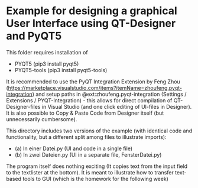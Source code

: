 # Example for designing a graphical User Interface using QT-Designer and PyQT5

This folder requires installation of 
* PYQT5 (pip3 install pyqt5)
* PYQT5-tools (pip3 install pyqt5-tools)

It is recommended to use the PyQT Integration Extension by Feng Zhou (https://marketplace.visualstudio.com/items?itemName=zhoufeng.pyqt-integration) and setup paths in @ext:zhoufeng.pyqt-integration (Settings / Extensions / PYQT-Integration) - this allows for direct compilation of QT-Designer-files in Visual Studio (and one click editing of UI-files in Designer). It is also possible to Copy & Paste Code from Designer itself (but unnecessarily cumbersome).

This directory includes two versions of the example (with identical code and functionality, but a different split among files to illustrate imports):
* (a) In einer Datei.py (UI and code in a single file)
* (b) In zwei Dateien.py (UI in a separate file, FensterDatei.py)

The program itself does nothing exciting (It copies text from the input field to the textlister at the bottom). It is meant to illustrate how to transfer text-based tools to GUI (which is the homework for the following week)
